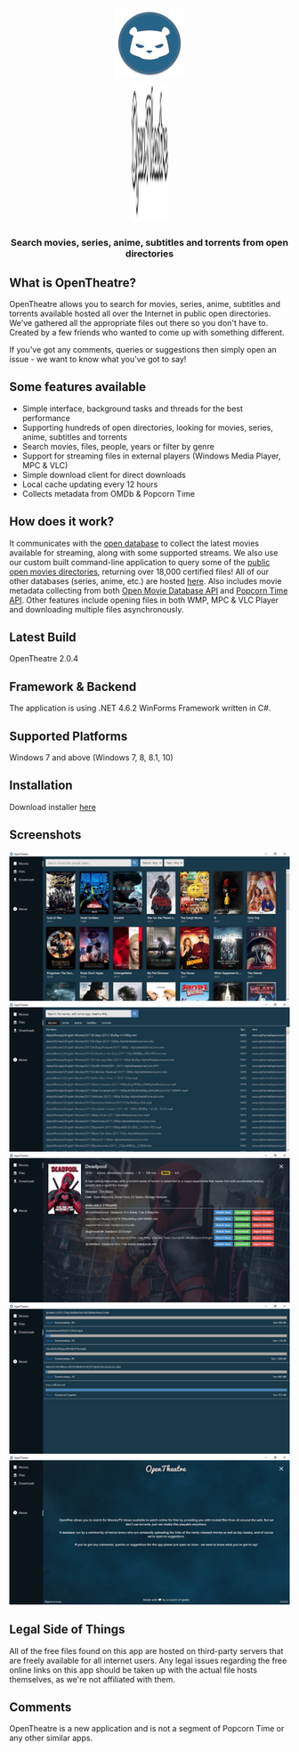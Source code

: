 <h1 align="center">
  <img src="/images/opentheatre-logo.png" height="128" width="128" alt="Logo" />
  <br />
  <img src="/images/opentheatre-text-small.png" height="247" width="67" alt="Logo" />
</h1>

<h3 align="center">Search movies, series, anime, subtitles and torrents from open directories</h3>

<div align="center">
</div>

## What is OpenTheatre?
OpenTheatre allows you to search for movies, series, anime, subtitles and torrents available hosted all over the Internet in public open directories. We've gathered all the appropriate files out there so you don't have to. Created by a few friends who wanted to come up with something different.

If you've got any comments, queries or suggestions then simply open an issue - we want to know what you've got to say!

## Some features available
- Simple interface, background tasks and threads for the best performance
- Supporting hundreds of open directories, looking for movies, series, anime, subtitles and torrents
- Search movies, files, people, years or filter by genre
- Support for streaming files in external players (Windows Media Player, MPC & VLC)
- Simple download client for direct downloads
- Local cache updating every 12 hours
- Collects metadata from OMDb & Popcorn Time

## How does it work?
It communicates with the [open database](https://github.com/invu/opentheatre-app/blob/master/assets/open-movies.txt) to collect the latest movies available for streaming, along with some supported streams. We also use our custom built command-line application to query some of the [public open movies directories](https://github.com/invu/opentheatre-app/blob/master/assets/open-movies-directories.txt), returning over 18,000 certified files! All of our other databases (series, anime, etc.) are hosted [here](https://github.com/invu/opentheatre-app/blob/master/assets/). Also includes movie metadata collecting from both [Open Movie Database API](https://omdbapi.com) and [Popcorn Time API](https://popcorntime.sh). Other features include opening files in both WMP, MPC & VLC Player and downloading multiple files asynchronously. 

## Latest Build
OpenTheatre 2.0.4

## Framework & Backend
The application is using .NET 4.6.2 WinForms Framework written in C#.

## Supported Platforms
Windows 7 and above (Windows 7, 8, 8.1, 10)

## Installation
Download installer [here](https://github.com/invu/opentheatre-app/releases/download/0.2.0.4/OpenTheatreInstaller.exe)

## Screenshots
<img src="/screenshots/movies.png" />
<img src="/screenshots/files.png" />
<img src="/screenshots/movie details.png" />
<img src="/screenshots/downloads.png" />
<img src="/screenshots/about.png" />

## Legal Side of Things
All of the free files found on this app are hosted on third-party servers that are freely available for all internet users. Any legal issues regarding the free online links on this app should be taken up with the actual file hosts themselves, as we're not affiliated with them.

## Comments
OpenTheatre is a new application and is not a segment of Popcorn Time or any other similar apps.
